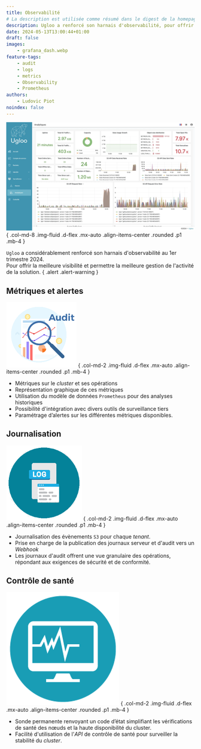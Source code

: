 ```yaml
---
title: Observabilité
# La description est utilisée comme résumé dans le digest de la homepage
description: Ugloo a renforcé son harnais d'observabilité, pour offrir la meilleure visibilité et permettre la meilleure gestion de l'activité de la solution.
date: 2024-05-13T13:00:44+01:00
draft: false
images:
    - grafana_dash.webp
feature-tags:
    - audit
    - logs
    - metrics
    - Observability
    - Prometheus
authors:
    - Ludovic Piot
noindex: false
---
```


![Screenshot metrics](grafana_dash.webp "[img]Screenshot metrics")
{ .col-md-8 .img-fluid .d-flex .mx-auto .align-items-center .rounded .p1 .mb-4 }

`Ugloo` a considérablement renforcé son harnais d'observabilité au 1er trimestre 2024.  
Pour offrir la meilleure visibilité et permettre la meilleure gestion de l'activité de la solution.
{ .alert .alert-warning }

## Métriques et alertes

![icône Audit](audit-icon.png "[img]icône Audit")
{ .col-md-2 .img-fluid .d-flex .mx-auto .align-items-center .rounded .p1 .mb-4 }

- Métriques sur le _cluster_ et ses opérations
- Représentation graphique de ces métriques
- Utilisation du modèle de données `Prometheus` pour des analyses historiques
- Possibilité d'intégration avec divers outils de surveillance tiers
- Paramétrage d’alertes sur les différentes métriques disponibles. 

## Journalisation

![icône Logs](logs.png "[img]icône Logs")
{ .col-md-2 .img-fluid .d-flex .mx-auto .align-items-center .rounded .p1 .mb-4 }

- Journalisation des évènements `S3` pour chaque _tenant_.
- Prise en charge de la publication des journaux serveur et d'audit vers un _Webhook_
- Les journaux d'audit offrent une vue granulaire des opérations, répondant aux exigences de sécurité et de conformité.

## Contrôle de santé

![icône Healthchecks](healthchecks.png "[img]icône Healthchecks")
{ .col-md-2 .img-fluid .d-flex .mx-auto .align-items-center .rounded .p1 .mb-4 }

- Sonde permanente renvoyant un code d’état simplifiant les vérifications de santé des nœuds et la haute disponibilité du cluster.
- Facilité d'utilisation de l'_API_ de contrôle de santé pour surveiller la stabilité du _cluster_.
